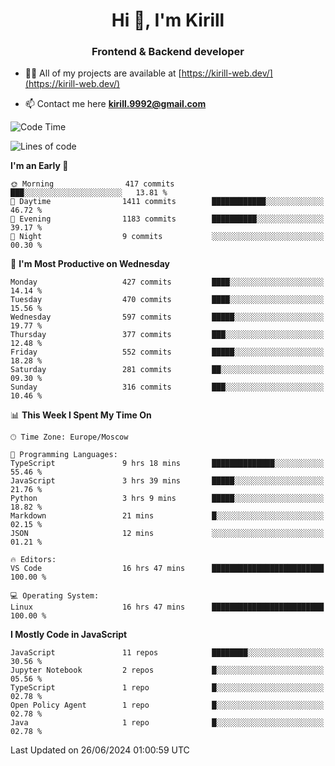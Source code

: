 <h1 align="center">Hi 👋, I'm Kirill</h1>
<h3 align="center">Frontend & Backend developer</h3>

- 👨‍💻 All of my projects are available at [https://kirill-web.dev/](https://kirill-web.dev/)

- 📫 Contact me here **kirill.9992@gmail.com**











<!--START_SECTION:waka-->
![Code Time](http://img.shields.io/badge/Code%20Time-1%2C863%20hrs%2032%20mins-blue)

![Lines of code](https://img.shields.io/badge/From%20Hello%20World%20I%27ve%20Written-3.9%20million%20lines%20of%20code-blue)

**I'm an Early 🐤** 

```text
🌞 Morning                417 commits         ███░░░░░░░░░░░░░░░░░░░░░░   13.81 % 
🌆 Daytime                1411 commits        ████████████░░░░░░░░░░░░░   46.72 % 
🌃 Evening                1183 commits        ██████████░░░░░░░░░░░░░░░   39.17 % 
🌙 Night                  9 commits           ░░░░░░░░░░░░░░░░░░░░░░░░░   00.30 % 
```
📅 **I'm Most Productive on Wednesday** 

```text
Monday                   427 commits         ████░░░░░░░░░░░░░░░░░░░░░   14.14 % 
Tuesday                  470 commits         ████░░░░░░░░░░░░░░░░░░░░░   15.56 % 
Wednesday                597 commits         █████░░░░░░░░░░░░░░░░░░░░   19.77 % 
Thursday                 377 commits         ███░░░░░░░░░░░░░░░░░░░░░░   12.48 % 
Friday                   552 commits         █████░░░░░░░░░░░░░░░░░░░░   18.28 % 
Saturday                 281 commits         ██░░░░░░░░░░░░░░░░░░░░░░░   09.30 % 
Sunday                   316 commits         ███░░░░░░░░░░░░░░░░░░░░░░   10.46 % 
```


📊 **This Week I Spent My Time On** 

```text
🕑︎ Time Zone: Europe/Moscow

💬 Programming Languages: 
TypeScript               9 hrs 18 mins       ██████████████░░░░░░░░░░░   55.46 % 
JavaScript               3 hrs 39 mins       █████░░░░░░░░░░░░░░░░░░░░   21.76 % 
Python                   3 hrs 9 mins        █████░░░░░░░░░░░░░░░░░░░░   18.82 % 
Markdown                 21 mins             █░░░░░░░░░░░░░░░░░░░░░░░░   02.15 % 
JSON                     12 mins             ░░░░░░░░░░░░░░░░░░░░░░░░░   01.21 % 

🔥 Editors: 
VS Code                  16 hrs 47 mins      █████████████████████████   100.00 % 

💻 Operating System: 
Linux                    16 hrs 47 mins      █████████████████████████   100.00 % 
```

**I Mostly Code in JavaScript** 

```text
JavaScript               11 repos            ████████░░░░░░░░░░░░░░░░░   30.56 % 
Jupyter Notebook         2 repos             █░░░░░░░░░░░░░░░░░░░░░░░░   05.56 % 
TypeScript               1 repo              █░░░░░░░░░░░░░░░░░░░░░░░░   02.78 % 
Open Policy Agent        1 repo              █░░░░░░░░░░░░░░░░░░░░░░░░   02.78 % 
Java                     1 repo              █░░░░░░░░░░░░░░░░░░░░░░░░   02.78 % 
```




 Last Updated on 26/06/2024 01:00:59 UTC
<!--END_SECTION:waka-->
